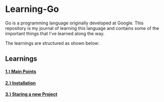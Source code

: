 # Learning-Go

Go is a programming language originally developed at Google. This repository is my journal of learning this language and contains some of the important things that I've learned along the way.

The learnings are structured as shown below:

## Learnings

#### [1.) Main Points](./docs/MainPoints.md)

#### [2.) Installation](./docs/Installation.md)

#### [3.) Staring a new Project](./docs/New_Project.md)